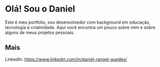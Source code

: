 # Olá! Sou o Daniel

Este é meu portfolio, sou desenvolvedor com background em educação, tecnologia e criatividade.
Aqui você encontra um pouco sobre mim e sobre alguns de meus projetos pessoais.

## Mais
LinkedIn: https://www.linkedin.com/in/daniel-rangel-guedes/

